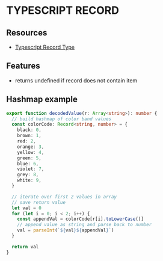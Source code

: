 # TYPESCRIPT RECORD

## Resources

- [Typescript Record Type](https://www.typescriptlang.org/docs/handbook/utility-types.html#recordkeys-type)

## Features

- returns undefined if record does not contain item

## Hashmap example

```typescript
export function decodedValue(r: Array<string>): number {
  // build hashmap of color band values
  const colorCode: Record<string, number> = {
    black: 0,
    brown: 1,
    red: 2,
    orange: 3,
    yellow: 4,
    green: 5,
    blue: 6,
    violet: 7,
    grey: 8,
    white: 9,
  }

  // iterate over first 2 values in array
  // save return value
  let val = 0
  for (let i = 0; i < 2; i++) {
    const appendVal = colorCode[r[i].toLowerCase()]
    // append value as string and parse back to number
    val = parseInt(`${val}${appendVal}`)
  }

  return val
}
```

